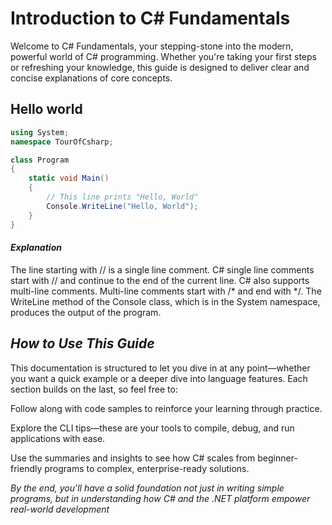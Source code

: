 # Introduction to C# Fundamentals

Welcome to C# Fundamentals, your stepping-stone into the modern, powerful world of C# programming. Whether you're taking your first steps or refreshing your knowledge, this guide is designed to deliver clear and concise explanations of core concepts.

## Hello world
```C#
using System;
namespace TourOfCsharp;

class Program
{
    static void Main()
    {
        // This line prints "Hello, World" 
        Console.WriteLine("Hello, World");
    }
}
```
#### _Explanation_ 
The line starting with // is a single line comment. C# single line comments start with // and continue to 
the end of the current line. C# also supports multi-line comments. Multi-line comments start with /* and end with */. 
The WriteLine method of the Console class, which is in the System namespace, produces the output of the program.

## _How to Use This Guide_
This documentation is structured to let you dive in at any point—whether you want a quick example or a deeper dive into language features. Each section builds on the last, so feel free to:

Follow along with code samples to reinforce your learning through practice.

Explore the CLI tips—these are your tools to compile, debug, and run applications with ease.

Use the summaries and insights to see how C# scales from beginner-friendly programs to complex, enterprise-ready solutions.

_By the end, you'll have a solid foundation not just in writing simple programs, but in understanding how C# and the .NET platform empower real-world development_